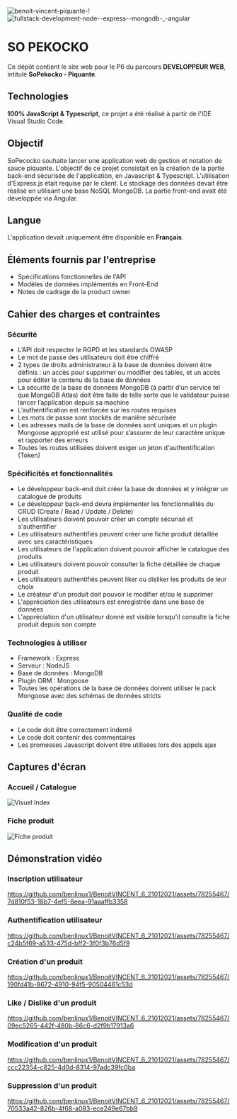![benoit-vincent-piquante-!](https://github.com/benlinux1/006_BenoitVINCENT-SOPEKOCKO/assets/78255467/a2d8f812-b9a0-44e0-b268-6e4c559b59d8)![fullstack-development-node-_-express-_-mongodb-_-angular](https://github.com/benlinux1/006_BenoitVINCENT-SOPEKOCKO/assets/78255467/a800362c-9a9a-4748-acd9-805355033383)

# SO PEKOCKO
Ce dépôt contient le site web pour le P6 du parcours **DEVELOPPEUR WEB**, intitulé **SoPekocko - Piquante**.


## Technologies

**100% JavaScript & Typescript**, ce projet a été réalisé à partir de l'IDE Visual Studio Code.


## Objectif

SoPecocko souhaite lancer une application web de gestion et notation de sauce piquante.
L'objectif de ce projet consistait en la création de la partie back-end sécurisée de l'application, en Javascript & Typescript.
L'utilisation d'Express.js était requise par le client.
Le stockage des données devait être réalisé en utilisant une base NoSQL MongoDB.
La partie front-end avait été développée via Angular.


## Langue

L'application devait uniquement être disponible en **Français**.


## Éléments fournis par l'entreprise

- Spécifications fonctionnelles de l'API
- Modèles de données implémentés en Front-End
- Notes de cadrage de la product owner


## Cahier des charges et contraintes

### Sécurité

- L’API doit respecter le RGPD et les standards OWASP
- Le mot de passe des utilisateurs doit être chiffré
- 2 types de droits administrateur à la base de données doivent être définis : un accès pour supprimer ou modifier des tables, et un accès pour éditer le contenu de la base de données
- La sécurité de la base de données MongoDB (à partir d’un service tel que MongoDB Atlas) doit être faite de telle sorte que le validateur puisse lancer l’application depuis sa machine
- L’authentification est renforcée sur les routes requises
- Les mots de passe sont stockés de manière sécurisée
- Les adresses mails de la base de données sont uniques et un plugin Mongoose approprié est utilisé pour s’assurer de leur caractère unique et rapporter des erreurs
- Toutes les routes utilisées doivent exiger un jeton d'authentification (Token)


### Spécificités et fonctionnalités

- Le développeur back-end doit créer la base de données et y intégrer un catalogue de produits
- Le développeur back-end devra implémenter les fonctionnalités du CRUD (Create / Read / Update / Delete)
- Les utilisateurs doivent pouvoir créer un compte sécurisé et s'authentifier
- Les utilisateurs authentifiés peuvent créer une fiche produit détaillée avec ses caractéristiques
- Les utilisateurs de l'application doivent pouvoir afficher le catalogue des produits
- Les utilisateurs doivent pouvoir consulter la fiche détaillée de chaque produit
- Les utilisateurs authentifiés peuvent liker ou disliker les produits de leur choix
- Le créateur d'un produit doit pouvoir le modifier et/ou le supprimer
- L'appréciation des utilisateurs est enregistrée dans une base de données
- L'appréciation d'un utilisateur donné est visible lorsqu'il consulte la fiche produit depuis son compte
  

### Technologies à utiliser

- Framework : Express
- Serveur : NodeJS
- Base de données : MongoDB
- Plugin ORM : Mongoose
- Toutes les opérations de la base de données doivent utiliser le pack Mongoose avec des schémas de données stricts


### Qualité de code

- Le code doit être correctement indenté
- Le code doit contenir des commentaires
- Les promesses Javascript doivent être utilisées lors des appels ajax


## Captures d'écran

### Accueil / Catalogue

![Visuel Index](https://github.com/benlinux1/BenoitVINCENT_6_21012021/assets/78255467/54c9165c-5173-4d97-b0a3-7aa93a2da342)


### Fiche produit

![Fiche produit](https://github.com/benlinux1/BenoitVINCENT_6_21012021/assets/78255467/0a97a987-0bb6-4b84-9d06-abfa4ffd9383)



## Démonstration vidéo

### Inscription utilisateur

https://github.com/benlinux1/BenoitVINCENT_6_21012021/assets/78255467/7d810f53-18b7-4ef5-8eea-91aaaffb3358


### Authentification utilisateur

https://github.com/benlinux1/BenoitVINCENT_6_21012021/assets/78255467/c24b5f69-a533-475d-bff2-3f0f3b76d5f9


### Création d'un produit

https://github.com/benlinux1/BenoitVINCENT_6_21012021/assets/78255467/190fd41b-8672-4910-94f5-90504461c53d




### Like / Dislike d'un produit

https://github.com/benlinux1/BenoitVINCENT_6_21012021/assets/78255467/09ec5265-442f-480b-86c6-d2f9b17913a6


### Modification d'un produit

https://github.com/benlinux1/BenoitVINCENT_6_21012021/assets/78255467/ccc22354-c825-4d0d-8314-97adc39fc0ba


### Suppression d'un produit 

https://github.com/benlinux1/BenoitVINCENT_6_21012021/assets/78255467/70533a42-826b-4f68-a083-ece249e67bb9


